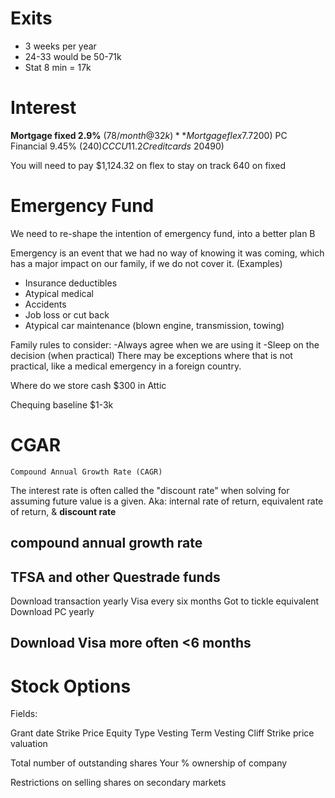 
# Exits

- 3 weeks per year
- 24-33 would be 50-71k
- Stat 8 min = 17k
# Interest
**Mortgage fixed 2.9%** ($78/month @32k)
**Mortgage flex 7.7%** ($200)
PC Financial 9.45% ($240)
CCCU 11.2% (285)
Credit cards ~20% ($490)

You will need to pay $1,124.32 on flex to stay on track
640 on fixed
# Emergency Fund
We need to re-shape the intention of emergency fund, into a better plan B

Emergency is an event that we had no way of knowing it was coming, which has a major impact on our family, if we do not cover it. (Examples)
- Insurance deductibles
- Atypical medical
- Accidents
- Job loss or cut back
- Atypical car maintenance (blown engine, transmission, towing)

Family rules to consider:
-Always agree when we are using it
-Sleep on the decision (when practical) 
There may be exceptions where that is not practical, like a medical emergency in a foreign country.

Where do we store cash $300 in Attic

Chequing baseline $1-3k

# CGAR

	Compound Annual Growth Rate (CAGR)
The interest rate is often called the "discount rate" when solving for assuming future value is a given.
Aka: internal rate of return, equivalent rate of return, & **discount rate**

compound annual growth rate
-----------------------------------------
TFSA and other Questrade funds
---

Download transaction yearly
Visa every six months
Got to tickle equivalent
Download PC yearly

Download Visa more often <6 months
---

# Stock Options

Fields: 

Grant date
Strike Price
Equity Type
Vesting Term
Vesting Cliff
Strike price valuation

Total number of outstanding shares
Your % ownership of company

Restrictions on selling shares on secondary markets

